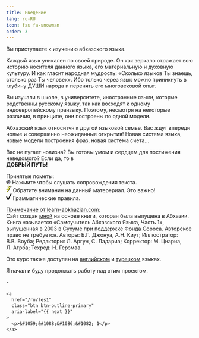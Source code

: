 ```yaml
---
title: Введение
lang: ru-RU
icon: fas fa-snowman
order: 3
---
```


<p>
&#1042;&#1099;
&#1087;&#1088;&#1080;&#1089;&#1090;&#1091;&#1087;&#1072;&#1077;&#1090;&#1077;
&#1082;
&#1080;&#1079;&#1091;&#1095;&#1077;&#1085;&#1080;&#1102;
&#1072;&#1073;&#1093;&#1072;&#1079;&#1089;&#1082;&#1086;&#1075;&#1086;
&#1103;&#1079;&#1099;&#1082;&#1072;.
</p>

<p>
&#1050;&#1072;&#1078;&#1076;&#1099;&#1081;
&#1103;&#1079;&#1099;&#1082;
&#1091;&#1085;&#1080;&#1082;&#1072;&#1083;&#1077;&#1085;
&#1087;&#1086;
&#1089;&#1074;&#1086;&#1077;&#1081;
&#1087;&#1088;&#1080;&#1088;&#1086;&#1076;&#1077;.
&#1054;&#1085;
&#1082;&#1072;&#1082;
&#1079;&#1077;&#1088;&#1082;&#1072;&#1083;&#1086;
&#1086;&#1090;&#1088;&#1072;&#1078;&#1072;&#1077;&#1090;
&#1074;&#1089;&#1102;
&#1080;&#1089;&#1090;&#1086;&#1088;&#1080;&#1102;
&#1085;&#1086;&#1089;&#1080;&#1090;&#1077;&#1083;&#1103;
&#1076;&#1072;&#1085;&#1085;&#1086;&#1075;&#1086;
&#1103;&#1079;&#1099;&#1082;&#1072;,
&#1077;&#1075;&#1086;
&#1084;&#1072;&#1090;&#1077;&#1088;&#1080;&#1072;&#1083;&#1100;&#1085;&#1091;&#1102;
&#1080;
&#1076;&#1091;&#1093;&#1086;&#1074;&#1085;&#1091;&#1102;
&#1082;&#1091;&#1083;&#1100;&#1090;&#1091;&#1088;&#1091;.
&#1048;
&#1082;&#1072;&#1082;
&#1075;&#1083;&#1072;&#1089;&#1080;&#1090;
&#1085;&#1072;&#1088;&#1086;&#1076;&#1085;&#1072;&#1103;
&#1084;&#1091;&#1076;&#1088;&#1086;&#1089;&#1090;&#1100;:
&laquo;&#1057;&#1082;&#1086;&#1083;&#1100;&#1082;&#1086;
&#1103;&#1079;&#1099;&#1082;&#1086;&#1074;
&#1058;&#1099;
&#1079;&#1085;&#1072;&#1077;&#1096;&#1100;,
&#1089;&#1090;&#1086;&#1083;&#1100;&#1082;&#1086;
&#1088;&#1072;&#1079;
&#1058;&#1099;
&#1095;&#1077;&#1083;&#1086;&#1074;&#1077;&#1082;&raquo;.
&#1048;&#1073;&#1086;
&#1090;&#1086;&#1083;&#1100;&#1082;&#1086;
&#1095;&#1077;&#1088;&#1077;&#1079;
&#1103;&#1079;&#1099;&#1082;
&#1084;&#1086;&#1078;&#1085;&#1086;
&#1087;&#1088;&#1080;&#1085;&#1080;&#1082;&#1085;&#1091;&#1090;&#1100;
&#1074;
&#1075;&#1083;&#1091;&#1073;&#1080;&#1085;&#1091;
&#1044;&#1059;&#1064;&#1048;
&#1085;&#1072;&#1088;&#1086;&#1076;&#1072;
&#1080;
&#1087;&#1077;&#1088;&#1077;&#1085;&#1103;&#1090;&#1100;
&#1077;&#1075;&#1086;
&#1084;&#1085;&#1086;&#1075;&#1086;&#1074;&#1077;&#1082;&#1086;&#1074;&#1086;&#1081;
&#1086;&#1087;&#1099;&#1090;.
</p>

<p>
&#1042;&#1099;
&#1080;&#1079;&#1091;&#1095;&#1072;&#1083;&#1080;
&#1074;
&#1096;&#1082;&#1086;&#1083;&#1077;,
&#1074;
&#1091;&#1085;&#1080;&#1074;&#1077;&#1088;&#1089;&#1080;&#1090;&#1077;&#1090;&#1077;,
&#1080;&#1085;&#1086;&#1089;&#1090;&#1088;&#1072;&#1085;&#1085;&#1099;&#1077;
&#1103;&#1079;&#1099;&#1082;&#1080;,
&#1082;&#1086;&#1090;&#1086;&#1088;&#1099;&#1077;
&#1088;&#1086;&#1076;&#1089;&#1090;&#1074;&#1077;&#1085;&#1085;&#1099;
&#1088;&#1091;&#1089;&#1089;&#1082;&#1086;&#1084;&#1091;
&#1103;&#1079;&#1099;&#1082;&#1091;,
&#1090;&#1072;&#1082;
&#1082;&#1072;&#1082;
&#1074;&#1086;&#1089;&#1093;&#1086;&#1076;&#1103;&#1090;
&#1082;
&#1086;&#1076;&#1085;&#1086;&#1084;&#1091;
&#1080;&#1085;&#1076;&#1086;&#1077;&#1074;&#1088;&#1086;&#1087;&#1077;&#1081;&#1089;&#1082;&#1086;&#1084;&#1091;
&#1087;&#1088;&#1072;&#1103;&#1079;&#1099;&#1082;&#1091;.
&#1055;&#1086;&#1101;&#1090;&#1086;&#1084;&#1091;,
&#1085;&#1077;&#1089;&#1084;&#1086;&#1090;&#1088;&#1103;
&#1085;&#1072;
&#1085;&#1077;&#1082;&#1086;&#1090;&#1086;&#1088;&#1099;&#1077;
&#1088;&#1072;&#1079;&#1083;&#1080;&#1095;&#1080;&#1103;,
&#1074;
&#1087;&#1088;&#1080;&#1085;&#1094;&#1080;&#1087;&#1077;,
&#1086;&#1085;&#1080;
&#1087;&#1086;&#1089;&#1090;&#1088;&#1086;&#1077;&#1085;&#1099;
&#1087;&#1086;
&#1086;&#1076;&#1085;&#1086;&#1081;
&#1084;&#1086;&#1076;&#1077;&#1083;&#1080;.
</p>

<p>
&#1040;&#1073;&#1093;&#1072;&#1079;&#1089;&#1082;&#1080;&#1081;
&#1103;&#1079;&#1099;&#1082;
&#1086;&#1090;&#1085;&#1086;&#1089;&#1080;&#1090;&#1095;&#1103;
&#1082;
&#1076;&#1088;&#1091;&#1075;&#1086;&#1081;
&#1103;&#1079;&#1099;&#1082;&#1086;&#1074;&#1086;&#1081;
&#1089;&#1077;&#1084;&#1100;&#1077;.
&#1042;&#1072;&#1089;
&#1078;&#1076;&#1091;&#1090;
&#1074;&#1087;&#1077;&#1088;&#1077;&#1076;&#1080;
&#1085;&#1086;&#1074;&#1099;&#1077;
&#1080;
&#1089;&#1086;&#1074;&#1077;&#1088;&#1096;&#1077;&#1085;&#1085;&#1086;
&#1085;&#1077;&#1086;&#1078;&#1080;&#1076;&#1072;&#1085;&#1085;&#1099;&#1077;
&#1086;&#1090;&#1082;&#1088;&#1099;&#1090;&#1080;&#1103;!
&#1053;&#1086;&#1074;&#1072;&#1103;
&#1089;&#1080;&#1089;&#1090;&#1077;&#1084;&#1072;
&#1103;&#1079;&#1099;&#1082;&#1072;,
&#1085;&#1086;&#1074;&#1099;&#1077;
&#1084;&#1086;&#1076;&#1077;&#1083;&#1080;
&#1087;&#1086;&#1089;&#1090;&#1088;&#1086;&#1077;&#1085;&#1080;&#1103;
&#1092;&#1088;&#1072;&#1079;,
&#1085;&#1086;&#1074;&#1072;&#1103;
&#1089;&#1080;&#1089;&#1090;&#1077;&#1084;&#1072;
&#1089;&#1095;&#1077;&#1090;&#1072;...
</p>

<p>
&#1042;&#1072;&#1089;
&#1085;&#1077;
&#1087;&#1091;&#1075;&#1072;&#1077;&#1090;
&#1085;&#1086;&#1074;&#1080;&#1079;&#1085;&#1072;?
&#1042;&#1099;
&#1075;&#1086;&#1090;&#1086;&#1074;&#1099;
&#1091;&#1084;&#1086;&#1084;
&#1080;
&#1089;&#1077;&#1088;&#1076;&#1094;&#1077;&#1084;
&#1076;&#1083;&#1103;
&#1087;&#1086;&#1089;&#1090;&#1080;&#1078;&#1077;&#1085;&#1080;&#1103;
&#1085;&#1077;&#1074;&#1077;&#1076;&#1086;&#1084;&#1086;&#1075;&#1086;?
&#1045;&#1089;&#1083;&#1080;
&#1076;&#1072;,
&#1090;&#1086;
&#1074;<br />
<b>&#1044;&#1054;&#1041;&#1056;&#1067;&#1049;
&#1055;&#1059;&#1058;&#1068;!</b>
</p>

<p>&#1055;&#1088;&#1080;&#1085;&#1103;&#1090;&#1099;&#1077;
&#1087;&#1086;&#1084;&#1077;&#1090;&#1099;:<br />
<img src="/assets/img/listen.gif" width="12" height="12" border="0" alt="Listen" />
&#1053;&#1072;&#1078;&#1084;&#1080;&#1090;&#1077;
&#1095;&#1090;&#1086;&#1073;&#1099;
&#1089;&#1083;&#1091;&#1096;&#1072;&#1090;&#1100;
&#1089;&#1086;&#1087;&#1088;&#1086;&#1074;&#1086;&#1078;&#1076;&#1077;&#1085;&#1080;&#1103;
&#1090;&#1077;&#1082;&#1089;&#1090;&#1072;.<br />
<img src="/assets/img/lightning.gif" width="14" height="18" border="0" alt="Important material" />
&#1054;&#1073;&#1088;&#1072;&#1090;&#1080;&#1090;&#1077;
&#1074;&#1085;&#1080;&#1084;&#1072;&#1085;&#1080;&#1085;
&#1085;&#1072;
&#1076;&#1072;&#1085;&#1085;&#1099;&#1081;
&#1084;&#1072;&#1090;&#1077;&#1088;&#1077;&#1088;&#1080;&#1072;&#1083;.
&#1069;&#1090;&#1086;
&#1074;&#1072;&#1078;&#1085;&#1086;!<br />
<img src="/assets/img/tick.gif" width="14" height="18" border="0" alt="Grammar rule" />
&#1043;&#1088;&#1072;&#1084;&#1084;&#1072;&#1090;&#1080;&#1095;&#1077;&#1089;&#1082;&#1080;&#1077;
&#1087;&#1088;&#1072;&#1074;&#1080;&#1083;&#1072;.
</p>

<p>
<u>&#1055;&#1088;&#1080;&#1084;&#1077;&#1095;&#1072;&#1085;&#1080;&#1077;
&#1086;&#1090; learn-abkhazian.com:</u><br />
&#1057;&#1072;&#1081;&#1090;
&#1089;&#1086;&#1079;&#1076;&#1072;&#1085;
<a href="https://github.com/neilboyd/learn-abkhazian">&#1084;&#1085;&#1086;&#1081;</a>
&#1085;&#1072;
&#1086;&#1089;&#1085;&#1086;&#1074;&#1077;
&#1082;&#1085;&#1080;&#1075;&#1080;,
&#1082;&#1086;&#1090;&#1086;&#1088;&#1072;&#1103;
&#1073;&#1099;&#1083;&#1072;
&#1074;&#1099;&#1087;&#1091;&#1097;&#1077;&#1085;&#1072;
&#1074;
&#1040;&#1073;&#1093;&#1072;&#1079;&#1080;&#1080;.
&#1050;&#1085;&#1080;&#1075;&#1072;
&#1085;&#1072;&#1079;&#1099;&#1074;&#1072;&#1077;&#1090;&#1089;&#1103;
&laquo;&#1057;&#1072;&#1084;&#1086;&#1091;&#1095;&#1080;&#1090;&#1077;&#1083;&#1100;
&#1040;&#1073;&#1093;&#1072;&#1079;&#1089;&#1082;&#1086;&#1075;&#1086;
&#1071;&#1079;&#1099;&#1082;&#1072;, &#1063;&#1072;&#1089;&#1090;&#1100; 1&raquo;,
&#1074;&#1099;&#1087;&#1091;&#1097;&#1077;&#1085;&#1085;&#1072;&#1103;
&#1074;
2003
&#1074;
&#1057;&#1091;&#1093;&#1091;&#1084;&#1077;
&#1087;&#1088;&#1080;
&#1087;&#1086;&#1076;&#1076;&#1077;&#1088;&#1078;&#1082;&#1077;
<a href="https://www.soros.org">&#1060;&#1086;&#1085;&#1076;&#1072;
&#1057;&#1086;&#1088;&#1086;&#1089;&#1072;</a>.
&#1040;&#1074;&#1090;&#1086;&#1088;&#1089;&#1082;&#1086;&#1077;
&#1087;&#1088;&#1072;&#1074;&#1086;
&#1085;&#1077;
&#1090;&#1088;&#1077;&#1073;&#1091;&#1077;&#1090;&#1089;&#1103;.
&#1040;&#1074;&#1090;&#1086;&#1088;&#1099;:
&#1041;.&#1043;.&nbsp;&#1044;&#1078;&#1086;&#1085;&#1091;&#1072;,
&#1040;.&#1053;.&nbsp;&#1050;&#1080;&#1091;&#1090;;
&#1048;&#1083;&#1083;&#1102;&#1089;&#1090;&#1088;&#1072;&#1090;&#1086;&#1088;:
&#1042;.&#1042;.&nbsp;&#1042;&#1086;&#1091;&#1073;&#1072;;
&#1056;&#1077;&#1076;&#1072;&#1082;&#1090;&#1086;&#1088;&#1099;:
&#1051;.&nbsp;&#1040;&#1088;&#1075;&#1091;&#1085;,
&#1057;.&nbsp;&#1051;&#1072;&#1076;&#1072;&#1088;&#1080;&#1072;;
&#1050;&#1086;&#1088;&#1088;&#1077;&#1082;&#1090;&#1086;&#1088;:
&#1052;.&nbsp;&#1062;&#1085;&#1072;&#1088;&#1080;&#1072;,
&#1051;.&nbsp;&#1040;&#1075;&#1088;&#1073;&#1072;;
&#1058;&#1077;&#1093;&#1088;&#1077;&#1076;:
&#1053;.&nbsp;&#1043;&#1077;&#1088;&#1079;&#1084;&#1072;&#1072;.
</p>

<p>
&#1069;&#1090;&#1086;
&#1082;&#1091;&#1088;&#1089;
&#1090;&#1072;&#1082;&#1078;&#1077;
&#1076;&#1086;&#1089;&#1090;&#1091;&#1087;&#1077;&#1085;
&#1085;&#1072;
<a href="/about-en">&#1072;&#1085;&#1075;&#1083;&#1080;&#1081;&#1089;&#1082;&#1086;&#1084;</a>
&#1080;
<a href="/about-tr">&#1090;&#1091;&#1088;&#1077;&#1094;&#1082;&#1086;&#1084;</a>
&#1103;&#1079;&#1099;&#1082;&#1072;&#1093;.
</p>

<p>
&#1071;
&#1085;&#1072;&#1095;&#1072;&#1083;
&#1080;
&#1073;&#1091;&#1076;&#1091;
&#1087;&#1088;&#1086;&#1076;&#1086;&#1083;&#1078;&#1072;&#1090;&#1100;
&#1088;&#1072;&#1073;&#1086;&#1090;&#1091;
&#1085;&#1072;&#1076;
&#1101;&#1090;&#1080;&#1084;
&#1087;&#1088;&#1086;&#1077;&#1082;&#1090;&#1086;&#1084;.</p>

<nav class="post-navigation d-flex justify-content-between" aria-label="Post Navigation">
    <div class="btn btn-outline-primary disabled" aria-label="{{ previous }}">
      <p>-</p>
    </div>

    <a
      href="/ru/les1"
      class="btn btn-outline-primary"
      aria-label="{{ next }}"
    >
      <p>&#1059;&#1088;&#1086;&#1082; 1</p>
    </a>
</nav>
